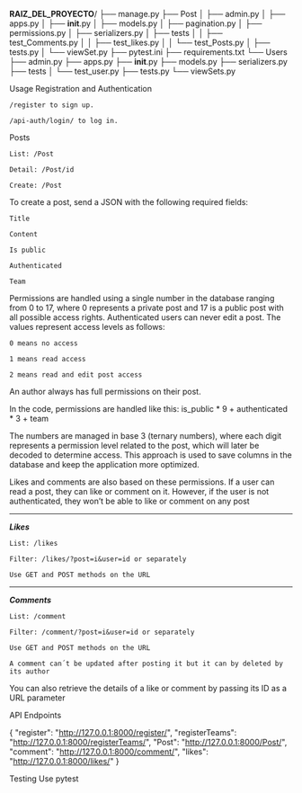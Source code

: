 
**RAIZ_DEL_PROYECTO**/
├── manage.py
├── Post
│   ├── admin.py
│   ├── apps.py
│   ├── __init__.py
│   ├── models.py
│   ├── pagination.py
│   ├── permissions.py
│   ├── serializers.py
│   ├── tests
│   │   ├── test_Comments.py
│   │   ├── test_likes.py
│   │   └── test_Posts.py
│   ├── tests.py
│   └── viewSet.py
├── pytest.ini
├── requirements.txt
└── Users
    ├── admin.py
    ├── apps.py
    ├── __init__.py
    ├── models.py
    ├── serializers.py
    ├── tests
    │   └── test_user.py
    ├── tests.py
    └── viewSets.py


Usage
Registration and Authentication

    /register to sign up.

    /api-auth/login/ to log in.

Posts

    List: /Post

    Detail: /Post/id

    Create: /Post

To create a post, send a JSON with the following required fields:

    Title

    Content

    Is public

    Authenticated

    Team

Permissions are handled using a single number in the database ranging from 0 to 17, where 0 represents a private post and 17 is a public post with all possible access rights.
Authenticated users can never edit a post.
The values represent access levels as follows:

    0 means no access

    1 means read access

    2 means read and edit post access

An author always has full permissions on their post.

In the code, permissions are handled like this:
is_public * 9 + authenticated * 3 + team

The numbers are managed in base 3 (ternary numbers), where each digit represents a permission level related to the post, which will later be decoded to determine access.
This approach is used to save columns in the database and keep the application more optimized.

Likes and comments are also based on these permissions. If a user can read a post, they can like or comment on it. However, if the user is not authenticated, they won’t be able to like or comment on any post
***
***Likes***

    List: /likes
        
    Filter: /likes/?post=i&user=id or separately

    Use GET and POST methods on the URL

***
***Comments***

    List: /comment

    Filter: /comment/?post=i&user=id or separately

    Use GET and POST methods on the URL

    A comment can´t be updated after posting it but it can by deleted by its author
    

You can also retrieve the details of a like or comment by passing its ID as a URL parameter

API Endpoints

{
  "register": "http://127.0.0.1:8000/register/",
  "registerTeams": "http://127.0.0.1:8000/registerTeams/",
  "Post": "http://127.0.0.1:8000/Post/",
  "comment": "http://127.0.0.1:8000/comment/",
  "likes": "http://127.0.0.1:8000/likes/"
}


Testing
Use pytest

